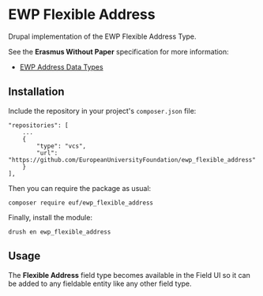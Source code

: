 # EWP Flexible Address

Drupal implementation of the EWP Flexible Address Type.

See the **Erasmus Without Paper** specification for more information:

  - [EWP Address Data Types](https://github.com/erasmus-without-paper/ewp-specs-types-address/tree/v1.0.1)

## Installation

Include the repository in your project's `composer.json` file:

    "repositories": [
        ...
        {
            "type": "vcs",
            "url": "https://github.com/EuropeanUniversityFoundation/ewp_flexible_address"
        }
    ],

Then you can require the package as usual:

    composer require euf/ewp_flexible_address

Finally, install the module:

    drush en ewp_flexible_address

## Usage

The **Flexible Address** field type becomes available in the Field UI so it can be added to any fieldable entity like any other field type.
